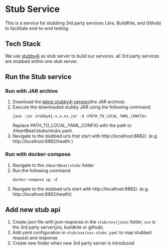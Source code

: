 # Stub Service
This is a service for stubbing 3rd party services (Jira, BuildKite, and Github) to facilitate end-to-end testing.

## Tech Stack
We use [stubby4j](https://stubby4j.com/) as stub server to build our services.
all 3rd party services are stubbed within one stub server.

## Run the Stub service
### Run with JAR archive
1. Download the [latest stubby4j version](https://search.maven.org/search?q=g:io.github.azagniotov%20AND%20a:stubby4j)(the JAR archive).
2. Execute the downloaded stubby JAR using the following command:
    ```shell
    java -jar stubby4j-x.x.xx.jar -d <PATH_TO_LOCAL_YAML_CONFIG>
    ```
    Replace PATH_TO_LOCAL_YAML_CONFIG with the path to /HeartBeat/stubs/stubs.yaml.
3. Navigate to the stubbed urls that start with http://localhost:8882/. (e.g. http://localhost:8882/health )

### Run with docker-compose
1. Navigate to the `/HeartBeat/stubs` folder
2. Run the following command:
    ```shell
    docker-compose up -d
    ```
3. Navigate to the stubbed urls start with http://localhost:8882/. (e.g. http://localhost:8882/health)

## Add new stub api
1. Create json file with json response in the `stub/xxx/jsons` folder, `xxx` is the 3rd party server(jira, buildkite or github).
2. Add yaml configuration in `stub/xxx/xxx-stubs.yaml` to map stubbed request and response
3. Create new folder when new 3rd party server is introduced
